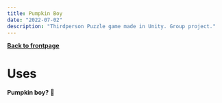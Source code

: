 ```yaml
---
title: Pumpkin Boy
date: "2022-07-02"
description: "Thirdperson Puzzle game made in Unity. Group project."
---
```


[**Back to frontpage**](..)
<br>

# Uses

**Pumpkin boy?**
🎃
